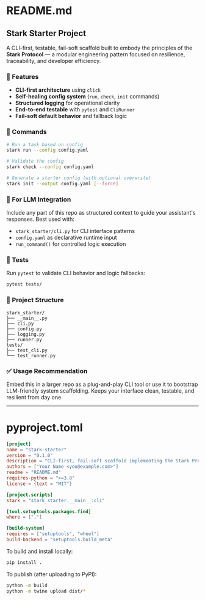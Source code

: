 # README.md

## Stark Starter Project

A CLI-first, testable, fail-soft scaffold built to embody the principles of the **Stark Protocol** — a modular engineering pattern focused on resilience, traceability, and developer efficiency.

### 🚀 Features
- **CLI-first architecture** using `click`
- **Self-healing config system** (`run`, `check`, `init` commands)
- **Structured logging** for operational clarity
- **End-to-end testable** with `pytest` and `CliRunner`
- **Fail-soft default behavior** and fallback logic

### 🔧 Commands
```bash
# Run a task based on config
stark run --config config.yaml

# Validate the config
stark check --config config.yaml

# Generate a starter config (with optional overwrite)
stark init --output config.yaml [--force]
```

### 🧠 For LLM Integration
Include any part of this repo as structured context to guide your assistant's responses. Best used with:
- `stark_starter/cli.py` for CLI interface patterns
- `config.yaml` as declarative runtime input
- `run_command()` for controlled logic execution

### 🧪 Tests
Run `pytest` to validate CLI behavior and logic fallbacks:
```bash
pytest tests/
```

### 📁 Project Structure
```
stark_starter/
├── __main__.py
├── cli.py
├── config.py
├── logging.py
├── runner.py
tests/
├── test_cli.py
└── test_runner.py
```

### ✅ Usage Recommendation
Embed this in a larger repo as a plug-and-play CLI tool or use it to bootstrap LLM-friendly system scaffolding. Keeps your interface clean, testable, and resilient from day one.

---

# pyproject.toml

```toml
[project]
name = "stark-starter"
version = "0.1.0"
description = "CLI-first, fail-soft scaffold implementing the Stark Protocol"
authors = ["Your Name <you@example.com>"]
readme = "README.md"
requires-python = ">=3.8"
license = {text = "MIT"}

[project.scripts]
stark = "stark_starter.__main__:cli"

[tool.setuptools.packages.find]
where = ["."]

[build-system]
requires = ["setuptools", "wheel"]
build-backend = "setuptools.build_meta"
```

To build and install locally:
```bash
pip install .
```

To publish (after uploading to PyPI):
```bash
python -m build
python -m twine upload dist/*
```
